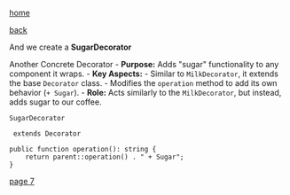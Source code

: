 [home](./page01.md)

[back](./page05.md)

And we create a **SugarDecorator**

Another Concrete Decorator
    - **Purpose:** Adds "sugar" functionality to any component it wraps.
    - **Key Aspects:**
      - Similar to `MilkDecorator`, it extends the base `Decorator` class.
      - Modifies the `operation` method to add its own behavior (`+ Sugar`).
    - **Role:** Acts similarly to the `MilkDecorator`, but instead, adds sugar to our coffee.

```
SugarDecorator
```

```
 extends Decorator
```

```
public function operation(): string {
    return parent::operation() . " + Sugar";
}
```

[page 7](./page07.md)
